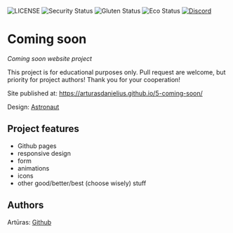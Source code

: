![LICENSE](https://img.shields.io/badge/license-MIT-blue.svg?style=flat-square)
![Security Status](https://img.shields.io/security-headers?label=Security&url=https%3A%2F%2Fgithub.com&style=flat-square)
![Gluten Status](https://img.shields.io/badge/Gluten-Free-green.svg)
![Eco Status](https://img.shields.io/badge/ECO-Friendly-green.svg)
[![Discord](https://discord.com/api/guilds/571393319201144843/widget.png)](https://discord.gg/dRwW4rw)

# Coming soon

_Coming soon website project_

This project is for educational purposes only. Pull request are welcome, but priority for project authors! Thank you for your cooperation!

Site published at: https://arturasdanielius.github.io/5-coming-soon/

Design: [Astronaut](https://cdn.dribbble.com/users/1355613/screenshots/5964475/space.gif)

## Project features

- Github pages
- responsive design
- form
- animations
- icons
- other good/better/best (choose wisely) stuff

## Authors

Artūras: [Github](https://github.com/arturasdanielius)